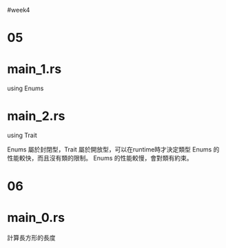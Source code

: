 #week4

# 05
# main_1.rs 
using Enums

# main_2.rs 
using Trait

Enums 屬於封閉型，Trait 屬於開放型，可以在runtime時才決定類型
Enums 的性能較快，而且沒有類的限制。
Enums 的性能較慢，會對類有約束。
 
# 06
# main_0.rs 
計算長方形的長度
